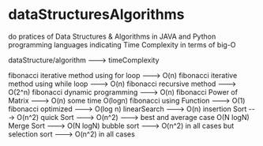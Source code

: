 # dataStructuresAlgorithms
do pratices of Data Structures & Algorithms
in JAVA and Python programming languages
indicating Time Complexity in terms of big-O


dataStructure/algorithm                              --->        timeComplexity

fibonacci iterative method using for loop            --->           O(n)
fibonacci iterative method using while loop          --->           O(n)
fibonacci recursive method                           --->           O(2^n)
fibonacci dynamic programming                        --->           O(n)
fibonacci Power of Matrix                            --->           O(n) some time O(logn)
fibonacci using Function                             --->           O(1)
fibonacci optimized                                  --->           O(log n)
linearSearch                                         --->           O(n)
insertion Sort                                       --->           O(n^2)
quick Sort                                           --->           O(n^2) ---> best and average case O(N logN)
Merge Sort                                           --->           O(N logN)
bubble sort                                          --->           O(n^2) in all cases but 
selection sort                                       --->           O(n^2) in all cases
